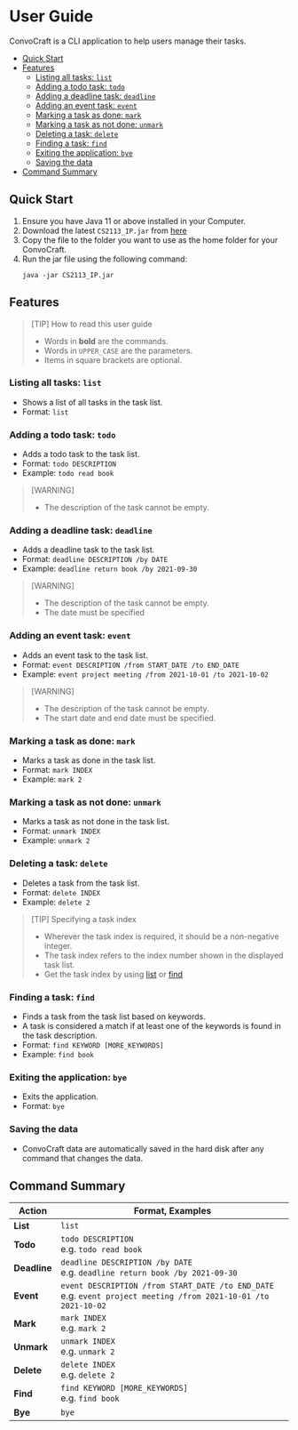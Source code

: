 # User Guide
ConvoCraft is a CLI application to help users manage their tasks. 
- [Quick Start](#quick-start)
- [Features](#features)
    - [Listing all tasks: `list`](#listing-all-tasks-list)
    - [Adding a todo task: `todo`](#adding-a-todo-task-todo)
    - [Adding a deadline task: `deadline`](#adding-a-deadline-task-deadline)
    - [Adding an event task: `event`](#adding-an-event-task-event)
    - [Marking a task as done: `mark`](#marking-a-task-as-done-mark)
    - [Marking a task as not done: `unmark`](#marking-a-task-as-not-done-unmark)
    - [Deleting a task: `delete`](#deleting-a-task-delete)
    - [Finding a task: `find`](#finding-a-task-find)
    - [Exiting the application: `bye`](#exiting-the-application-bye)
    - [Saving the data](#saving-the-data)
- [Command Summary](#command-summary)

## Quick Start
1. Ensure you have Java 11 or above installed in your Computer.
2. Download the latest `CS2113_IP.jar` from [here](https://github.com/STeng618/ip/releases)
3. Copy the file to the folder you want to use as the home folder for your ConvoCraft.
4. Run the jar file using the following command:
   ```
   java -jar CS2113_IP.jar
   ```

## Features

> [TIP] How to read this user guide
> * Words in **bold** are the commands.
> * Words in `UPPER_CASE` are the parameters.
> * Items in square brackets are optional.

### Listing all tasks: `list`

- Shows a list of all tasks in the task list.
- Format: `list`

### Adding a todo task: `todo`

- Adds a todo task to the task list.
- Format: `todo DESCRIPTION`
- Example: `todo read book`
> [WARNING]
> * The description of the task cannot be empty.

### Adding a deadline task: `deadline`

- Adds a deadline task to the task list.
- Format: `deadline DESCRIPTION /by DATE`
- Example: `deadline return book /by 2021-09-30`
> [WARNING]
> * The description of the task cannot be empty.
> * The date must be specified

### Adding an event task: `event`

- Adds an event task to the task list.
- Format: `event DESCRIPTION /from START_DATE /to END_DATE`
- Example: `event project meeting /from 2021-10-01 /to 2021-10-02`
> [WARNING]
> * The description of the task cannot be empty.
> * The start date and end date must be specified.

### Marking a task as done: `mark`

- Marks a task as done in the task list.
- Format: `mark INDEX`
- Example: `mark 2`

### Marking a task as not done: `unmark`

- Marks a task as not done in the task list.
- Format: `unmark INDEX`
- Example: `unmark 2`

### Deleting a task: `delete`

- Deletes a task from the task list.
- Format: `delete INDEX`
- Example: `delete 2`

> [TIP] Specifying a task index
> * Wherever the task index is required, it should be a non-negative integer.
> * The task index refers to the index number shown in the displayed task list.
> * Get the task index by using [list](#listing-all-tasks-list) or [find](#finding-a-task-find)

### Finding a task: `find`

- Finds a task from the task list based on keywords.
- A task is considered a match if at least one of the keywords is found in the task description.
- Format: `find KEYWORD [MORE_KEYWORDS]`
- Example: `find book`

### Exiting the application: `bye`

- Exits the application.
- Format: `bye`

### Saving the data

- ConvoCraft data are automatically saved in the hard disk after any command that changes the data.

## Command Summary

| Action       | Format, Examples                                                                                                    |
|--------------|---------------------------------------------------------------------------------------------------------------------|
| **List**     | `list`                                                                                                              |
| **Todo**     | `todo DESCRIPTION` <br> e.g. `todo read book`                                                                       |
| **Deadline** | `deadline DESCRIPTION /by DATE` <br> e.g. `deadline return book /by 2021-09-30`                                     |
| **Event**    | `event DESCRIPTION /from START_DATE /to END_DATE` <br> e.g. `event project meeting /from 2021-10-01 /to 2021-10-02` |
| **Mark**     | `mark INDEX` <br> e.g. `mark 2`                                                                                     |
| **Unmark**   | `unmark INDEX` <br> e.g. `unmark 2`                                                                                 |
| **Delete**   | `delete INDEX` <br> e.g. `delete 2`                                                                                 |
| **Find**     | `find KEYWORD [MORE_KEYWORDS]` <br> e.g. `find book`                                                                |
| **Bye**      | `bye`                                                                                                               |
